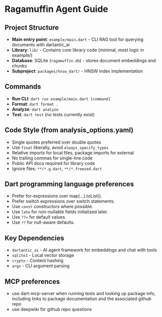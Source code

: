 # Ragamuffin Agent Guide

## Project Structure
- **Main entry point**: `example/main.dart` - CLI RAG tool for querying
  documents with dartantic_ai
- **Library**: `lib/` - Contains core library code (minimal, most logic in
  example/)
- **Database**: SQLite (`ragamuffin.db`) - stores document embeddings and chunks
- **Subproject**: `packages/hnsw_dart/` - HNSW index implementation

## Commands
- **Run CLI**: `dart run example/main.dart [command]`
- **Format**: `dart format .`
- **Analyze**: `dart analyze`
- **Test**: `dart test` (no tests currently exist)

## Code Style (from analysis_options.yaml)
- Single quotes preferred over double quotes
- Use `final` liberally, avoid `always_specify_types`
- Relative imports for local files, package imports for external
- No trailing commas for single-line code
- Public API docs required for library code
- Ignore files: `**/*.g.dart`, `**/*.freezed.dart`

## Dart programming language preferences
- Prefer for-expressions over map(...).toList().
- Prefer switch expressions over switch statements.
- Use `const` constructors where possible.
- Use `late` for non-nullable fields initialized later.
- Use `??=` for default values.
- Use `??` for null-aware defaults.

## Key Dependencies
- `dartantic_ai` - AI agent framework for embeddings and chat with tools
- `sqlite3` - Local vector storage
- `crypto` - Content hashing
- `args` - CLI argument parsing

## MCP preferences
- use dart-mcp-server when running tests and looking up package info, including links
  to package documentation and the associated github repo
- use deepwiki for github repo questions
